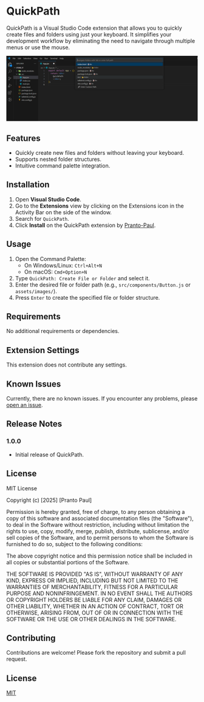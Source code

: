 # QuickPath

QuickPath is a Visual Studio Code extension that allows you to quickly create files and folders using just your keyboard. It simplifies your development workflow by eliminating the need to navigate through multiple menus or use the mouse.

![QuickPath](image.png)

## Features

- Quickly create new files and folders without leaving your keyboard.
- Supports nested folder structures.
- Intuitive command palette integration.

## Installation

1. Open **Visual Studio Code**.
2. Go to the **Extensions** view by clicking on the Extensions icon in the Activity Bar on the side of the window.
3. Search for `QuickPath`.
4. Click **Install** on the QuickPath extension by [Pranto-Paul](https://github.com/Pranto-Paul).

## Usage

1. Open the Command Palette:
   - On Windows/Linux: `Ctrl+Alt+N`
   - On macOS: `Cmd+Option+N`
2. Type `QuickPath: Create File or Folder` and select it.
3. Enter the desired file or folder path (e.g., `src/components/Button.js` or `assets/images/`).
4. Press `Enter` to create the specified file or folder structure.

## Requirements

No additional requirements or dependencies.

## Extension Settings

This extension does not contribute any settings.

## Known Issues

Currently, there are no known issues. If you encounter any problems, please [open an issue](https://github.com/Pranto-Paul/QuickPath/issues).

## Release Notes

### 1.0.0

- Initial release of QuickPath.

## License

MIT License

Copyright (c) [2025] [Pranto Paul]

Permission is hereby granted, free of charge, to any person obtaining a copy of this software and associated documentation files (the "Software"), to deal in the Software without restriction, including without limitation the rights to use, copy, modify, merge, publish, distribute, sublicense, and/or sell copies of the Software, and to permit persons to whom the Software is furnished to do so, subject to the following conditions:

The above copyright notice and this permission notice shall be included in all copies or substantial portions of the Software.

THE SOFTWARE IS PROVIDED "AS IS", WITHOUT WARRANTY OF ANY KIND, EXPRESS OR IMPLIED, INCLUDING BUT NOT LIMITED TO THE WARRANTIES OF MERCHANTABILITY, FITNESS FOR A PARTICULAR PURPOSE AND NONINFRINGEMENT. IN NO EVENT SHALL THE AUTHORS OR COPYRIGHT HOLDERS BE LIABLE FOR ANY CLAIM, DAMAGES OR OTHER LIABILITY, WHETHER IN AN ACTION OF CONTRACT, TORT OR OTHERWISE, ARISING FROM, OUT OF OR IN CONNECTION WITH THE SOFTWARE OR THE USE OR OTHER DEALINGS IN THE SOFTWARE.

## Contributing

Contributions are welcome! Please fork the repository and submit a pull request.

## License

[MIT](LICENSE)
